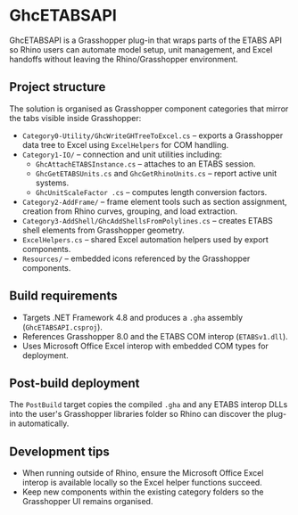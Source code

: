 # GhcETABSAPI

GhcETABSAPI is a Grasshopper plug-in that wraps parts of the ETABS API so Rhino users can automate model setup, unit management, and Excel handoffs without leaving the Rhino/Grasshopper environment.

## Project structure

The solution is organised as Grasshopper component categories that mirror the tabs visible inside Grasshopper:

- `Category0-Utility/GhcWriteGHTreeToExcel.cs` – exports a Grasshopper data tree to Excel using `ExcelHelpers` for COM handling.
- `Category1-IO/` – connection and unit utilities including:
  - `GhcAttachETABSInstance.cs` – attaches to an ETABS session.
  - `GhcGetETABSUnits.cs` and `GhcGetRhinoUnits.cs` – report active unit systems.
  - `GhcUnitScaleFactor .cs` – computes length conversion factors.
- `Category2-AddFrame/` – frame element tools such as section assignment, creation from Rhino curves, grouping, and load extraction.
- `Category3-AddShell/GhcAddShellsFromPolylines.cs` – creates ETABS shell elements from Grasshopper geometry.
- `ExcelHelpers.cs` – shared Excel automation helpers used by export components.
- `Resources/` – embedded icons referenced by the Grasshopper components.

## Build requirements

- Targets .NET Framework 4.8 and produces a `.gha` assembly (`GhcETABSAPI.csproj`).
- References Grasshopper 8.0 and the ETABS COM interop (`ETABSv1.dll`).
- Uses Microsoft Office Excel interop with embedded COM types for deployment.

## Post-build deployment

The `PostBuild` target copies the compiled `.gha` and any ETABS interop DLLs into the user's Grasshopper libraries folder so Rhino can discover the plug-in automatically.

## Development tips

- When running outside of Rhino, ensure the Microsoft Office Excel interop is available locally so the Excel helper functions succeed.
- Keep new components within the existing category folders so the Grasshopper UI remains organised.
